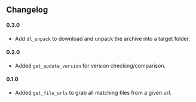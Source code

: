 ## Changelog

#### 0.3.0

* Add `dl_unpack` to download and unpack the archive into a target folder.

#### 0.2.0

* Added `get_update_version` for version checking/comparison.

#### 0.1.0

* Added `get_file_urls` to grab all matching files from a given url.

